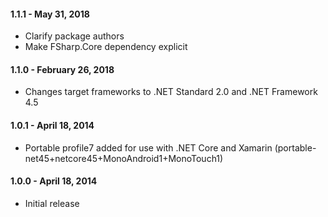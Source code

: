 #### 1.1.1 - May 31, 2018
* Clarify package authors
* Make FSharp.Core dependency explicit

#### 1.1.0 - February 26, 2018
* Changes target frameworks to .NET Standard 2.0 and .NET Framework 4.5

#### 1.0.1 - April 18, 2014
* Portable profile7 added for use with .NET Core and Xamarin (portable-net45+netcore45+MonoAndroid1+MonoTouch1)

#### 1.0.0 - April 18, 2014
* Initial release

